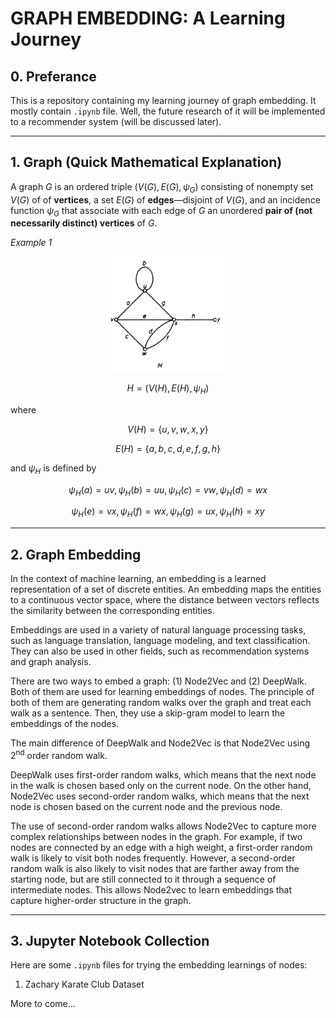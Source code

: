 # GRAPH EMBEDDING: A Learning Journey

## 0. Preferance
This is a repository containing my learning journey of graph embedding. It mostly contain `.ipynb` file. Well, the future research of it will be implemented to a recommender system (will be discussed later).

<hr>

## 1. Graph (Quick Mathematical Explanation)
A graph $G$ is an ordered triple $(V(G),E(G),\psi_{G})$ consisting of nonempty set $V(G)$ of of **vertices**, a set $E(G)$ of **edges**&mdash;disjoint of $V(G)$, and an incidence function $\psi_{G}$ that associate with each edge of $G$ an unordered **pair of (not necessarily distinct) vertices** of $G$.

*Example 1*

<p align="center">
<img src="assets/graph.png" alt="Graph H" width="200">
</p>

$$
H=(V(H),E(H),\psi_{H})
$$

where

$$
V(H) = \{u,v,w,x,y\} 
$$

$$
E(H) = \{a,b,c,d,e,f,g,h\}
$$

and $\psi_{H}$ is defined by

$$
\psi_{H}(a) = uv,\psi_{H}(b) = uu,\psi_{H}(c) = vw,\psi_{H}(d) = wx
$$

$$
\psi_{H}(e) = vx,\psi_{H}(f) = wx,\psi_{H}(g) = ux,\psi_{H}(h) = xy
$$

<hr>

## 2. Graph Embedding

In the context of machine learning, an embedding is a learned representation of a set of discrete entities. An embedding maps the entities to a continuous vector space, where the distance between vectors reflects the similarity between the corresponding entities.

Embeddings are used in a variety of natural language processing tasks, such as language translation, language modeling, and text classification. They can also be used in other fields, such as recommendation systems and graph analysis.

There are two ways to embed a graph: (1) Node2Vec and (2) DeepWalk. Both of them are used for learning embeddings of nodes. The principle of both of them are generating random walks over the graph and treat each walk as a sentence. Then, they use a skip-gram model to learn the embeddings of the nodes. 

The main difference of DeepWalk and Node2Vec is that Node2Vec using 2<sup>nd</sup> order random walk. 

DeepWalk uses first-order random walks, which means that the next node in the walk is chosen based only on the current node. On the other hand, Node2Vec uses second-order random walks, which means that the next node is chosen based on the current node and the previous node.

The use of second-order random walks allows Node2Vec to capture more complex relationships between nodes in the graph. For example, if two nodes are connected by an edge with a high weight, a first-order random walk is likely to visit both nodes frequently. However, a second-order random walk is also likely to visit nodes that are farther away from the starting node, but are still connected to it through a sequence of intermediate nodes. This allows Node2vec to learn embeddings that capture higher-order structure in the graph.

<hr>

## 3. Jupyter Notebook Collection

Here are some `.ipynb` files for trying the embedding learnings of nodes:

1. Zachary Karate Club Dataset

More to come...








